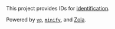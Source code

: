 This project provides IDs for [identification](https://en.wikipedia.org/wiki/Identification_(psychology)).

Powered by [`yq`](https://github.com/mikefarah/yq), [`minify`](https://github.com/tdewolff/minify), and [Zola](https://github.com/getzola/zola).
